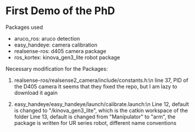 # First Demo of the PhD

Packages used 
- aruco_ros: aruco detection
- easy_handeye: camera calibration
- realsense-ros: d405 camera package
- ros_kortex: kinova_gen3_lite robot package

Necessary modification for the Packages:
1. realsense-ros/realsense2_camera/include/constants.h:\n
   line 37, PID of the D405 camera
   It seems that they fixed the repo, but I am lazy to download it again

3. easy_handeye/easy_handeye/launch/calibrate.launch:\n
   Line 12, default is changed to "/kinova_gen3_lite", which is the catkin workspace of the folder
   Line 13, default is changed from "Manipulator" to "arm", the package is written for UR series robot, different name conventions 
